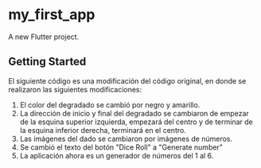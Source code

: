 # my_first_app

A new Flutter project.

## Getting Started

El siguiente código es una modificación del código original, en donde se realizaron las siguientes modificaciones:

1. El color del degradado se cambió por negro y amarillo.
2. La dirección de inicio y final del degradado se cambiaron de empezar de la esquina superior izquierda, empezará del centro y de terminar de la esquina inferior derecha, terminará en el centro.
3. Las imágenes del dado se cambiaron por imágenes de números.
4. Se cambió el texto del botón "Dice Roll" a "Generate number"
5. La aplicación ahora es un generador de números del 1 al 6.
